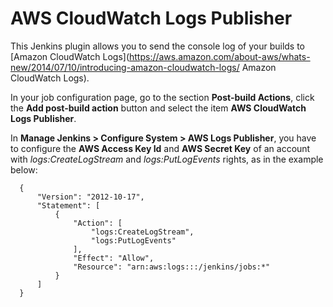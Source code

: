 # AWS CloudWatch Logs Publisher

This Jenkins plugin allows you to send the console log of your builds to [Amazon CloudWatch Logs](https://aws.amazon.com/about-aws/whats-new/2014/07/10/introducing-amazon-cloudwatch-logs/ Amazon CloudWatch Logs).

In your job configuration page, go to the section **Post-build Actions**,
 click the **Add post-build action** button and select the item **AWS CloudWatch Logs Publisher**.

In **Manage Jenkins > Configure System > AWS Logs Publisher**, you have to configure the **AWS Access Key Id** and **AWS Secret Key** of an account with *logs:CreateLogStream* and *logs:PutLogEvents* rights, as in the example below:

~~~~
  {
      "Version": "2012-10-17",
      "Statement": [
          {
              "Action": [
                  "logs:CreateLogStream",
                  "logs:PutLogEvents"
              ],
              "Effect": "Allow",
              "Resource": "arn:aws:logs:::/jenkins/jobs:*"
          }
      ]
  }
~~~~
